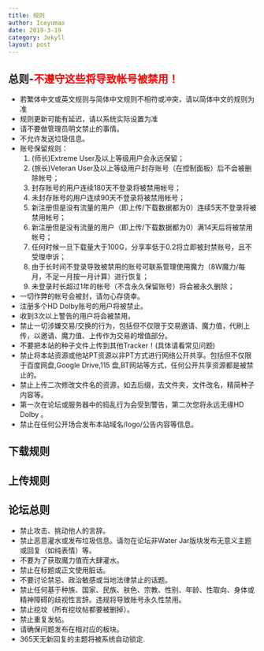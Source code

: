 ```yaml
---
title: 规则
author: Iceyumao
date: 2019-3-19
category: Jekyll
layout: post
---
```


## 总则-<span style="color:red;">不遵守这些将导致帐号被禁用！</span>

 - 若繁体中文或英文规则与简体中文规则不相符或冲突，请以简体中文的规则为准
 - 规则更新可能有延迟，请以系统实际设置为准
 - 请不要做管理员明文禁止的事情。
 - 不允许发送垃圾信息。
 - 账号保留规则：
   1. (师长)Extreme User及以上等级用户会永远保留；
   2. (旅长)Veteran User及以上等级用户封存账号（在控制面板）后不会被删除帐号；
   3. 封存账号的用户连续180天不登录将被禁用帐号；
   4. 未封存账号的用户连续90天不登录将被禁用帐号；
   5. 新注册但是没有流量的用户（即上传/下载数据都为0）连续5天不登录将被禁用帐号；
   6. 新注册但是没有流量的用户（即上传/下载数据都为0）满14天后将被禁用帐号；
   7. 任何时候一旦下载量大于100G，分享率低于0.2将立即被封禁账号，且不受理申诉；
   8. 由于长时间不登录导致被禁用的账号可联系管理使用魔力（8W魔力/每月，不足一月按一月计算）进行恢复；
   9. 未登录时长超过1年的帐号（不含永久保留账号）将会被永久删除；
 - 一切作弊的帐号会被封，请勿心存侥幸。
 - 注册多个HD Dolby账号的用户将被禁止。
 - 收到3次以上警告的用户将会被禁用。
 - 禁止一切涉嫌交易/交换的行为，包括但不仅限于交易邀请、魔力值，代刷上传，以邀请、魔力值、上传作为交易的增值部分。
 - 不要把本站的种子文件上传到其他Tracker！(具体请看常见问题)
 - 禁止将本站资源或他站PT资源以非PT方式进行网络公开共享。包括但不仅限于百度网盘,Google Drive,115 盘,BT网站等方式，任何公开共享资源都是被禁止的。
 - 禁止上传二次修改文件名的资源，如去后缀，去文件夹，文件改名，精简种子内容等。
 - 第一次在论坛或服务器中的捣乱行为会受到警告，第二次您将永远无缘HD Dolby 。
 - 禁止在任何公开场合发布本站域名/logo/公告内容等信息。


 ## 下载规则

 ## 上传规则

 ## 论坛总则
- 禁止攻击、挑动他人的言辞。
- 禁止恶意灌水或发布垃圾信息。请勿在论坛非Water Jar版块发布无意义主题或回复（如纯表情）等。
- 不要为了获取魔力值而大肆灌水。
- 禁止在标题或正文使用脏话。
- 不要讨论禁忌、政治敏感或当地法律禁止的话题。
- 禁止任何基于种族、国家、民族、肤色、宗教、性别、年龄、性取向、身体或精神障碍的歧视性言辞。违规将导致账号永久性禁用。
- 禁止挖坟（所有挖坟帖都要被删掉）。
- 禁止重复发帖。
- 请确保问题发布在相对应的板块。
- 365天无新回复的主题将被系统自动锁定.
